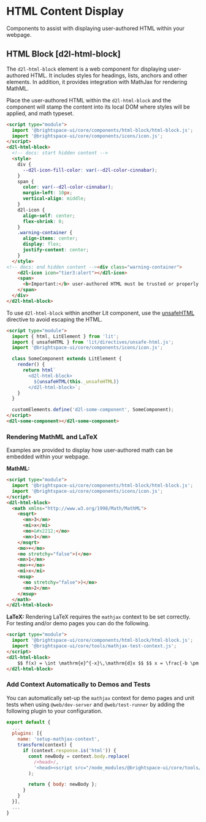 # HTML Content Display

Components to assist with displaying user-authored HTML within your webpage.

## HTML Block [d2l-html-block]

The `d2l-html-block` element is a web component for displaying user-authored HTML. It includes styles for headings, lists, anchors and other elements.  In addition, it provides integration with MathJax for rendering MathML.

Place the user-authored HTML within the `d2l-html-block` and the component will stamp the content into its local DOM where styles will be applied, and math typeset.

<!-- docs: demo live name:d2l-html-block autoSize:false size:small -->
```html
<script type="module">
  import '@brightspace-ui/core/components/html-block/html-block.js';
  import '@brightspace-ui/core/components/icons/icon.js';
</script>
<d2l-html-block>
  <!-- docs: start hidden content -->
  <style>
    div {
      --d2l-icon-fill-color: var(--d2l-color-cinnabar);
    }
    span {
      color: var(--d2l-color-cinnabar);
      margin-left: 10px;
      vertical-align: middle;
    }
    d2l-icon {
      align-self: center;
      flex-shrink: 0;
    }
    .warning-container {
      align-items: center;
      display: flex;
      justify-content: center;
    }
  </style>
<!-- docs: end hidden content --><div class="warning-container">
    <d2l-icon icon="tier3:alert"></d2l-icon>
    <span>
      <b>Important:</b> user-authored HTML must be trusted or properly sanitized!
    </span>
  </div>
</d2l-html-block>
```

To use `d2l-html-block` within another Lit component, use the [unsafeHTML](https://lit-html.polymer-project.org/guide/template-reference#unsafehtml) directive to avoid escaping the HTML.

```html
<script type="module">
  import { html, LitElement } from 'lit';
  import { unsafeHTML } from 'lit/directives/unsafe-html.js';
  import '@brightspace-ui/core/components/icons/icon.js';

  class SomeComponent extends LitElement {
    render() {
      return html`
        <d2l-html-block>
          ${unsafeHTML(this._unsafeHTML)}
        </d2l-html-block>`;
    }
  }

  customElements.define('d2l-some-component', SomeComponent);
</script>
<d2l-some-component></d2l-some-component>
```

### Rendering MathML and LaTeX

Examples are provided to display how user-authored math can be embedded within your webpage.

**MathML:**
<!-- docs: demo code -->
```html
<script type="module">
  import '@brightspace-ui/core/components/html-block/html-block.js';
  import '@brightspace-ui/core/components/icons/icon.js';
</script>
<d2l-html-block>
  <math xmlns="http://www.w3.org/1998/Math/MathML">
    <msqrt>
      <mn>3</mn>
      <mi>x</mi>
      <mo>&#x2212;</mo>
      <mn>1</mn>
    </msqrt>
    <mo>+</mo>
    <mo stretchy="false">(</mo>
    <mn>1</mn>
    <mo>+</mo>
    <mi>x</mi>
    <msup>
      <mo stretchy="false">)</mo>
      <mn>2</mn>
    </msup>
  </math>
</d2l-html-block>
```

**LaTeX:** Rendering LaTeX requires the `mathjax` context to be set correctly. For testing and/or demo pages you can do the following.

<!-- docs: demo code -->
```html
<script type="module">
  import '@brightspace-ui/core/components/html-block/html-block.js';
  import '@brightspace-ui/core/tools/mathjax-test-context.js';
</script>
<d2l-html-block>
    $$ f(x) = \int \mathrm{e}^{-x}\,\mathrm{d}x $$ $$ x = \frac{-b \pm \sqrt{b^2 - 4ac}}{2a} $$
</d2l-html-block>
```

### Add Context Automatically to Demos and Tests

You can automatically set-up the `mathjax` context for demo pages and unit tests when using `@web/dev-server` and `@web/test-runner` by adding the following plugin to your configuration.

```javascript
export default {
  ...
  plugins: [{
    name: 'setup-mathjax-context',
    transform(context) {
      if (context.response.is('html')) {
        const newBody = context.body.replace(
          /<head>/,
          '<head><script src="/node_modules/@brightspace-ui/core/tools/mathjax-test-context.js"></script>'
        );

        return { body: newBody };
      }
    }
  }],
  ...
}
```
